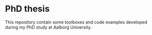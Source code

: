# PhD thesis

This repository contain some toolboxes and code examples developed during my PhD study at Aalborg University.
